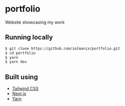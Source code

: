   
# portfolio

Website showcasing my work

## Running locally
```bash
$ git clone https://github.com/zalmanix/portfolio.git
$ cd portfolio
$ yarn
$ yarn dev
```
## Built using
- [Tailwind CSS](https://tailwindcss.com/)
- [Next.js](https://nextjs.org/)
- [Yarn](https://yarnpkg.com/)
